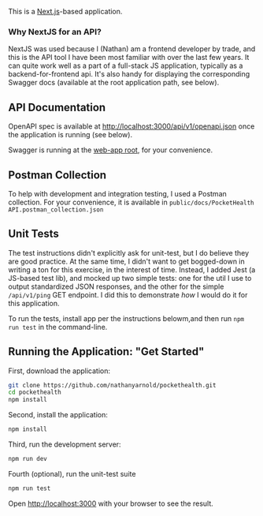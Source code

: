 This is a [Next.js](https://nextjs.org)-based application.

### Why NextJS for an API?

NextJS was used because I (Nathan) am a frontend developer by trade, and this is the API tool I have been most familiar with over the last few years. It can quite work well as a part of a full-stack JS application, typically as a backend-for-frontend api. It's also handy for displaying the corresponding Swagger docs (available at the root application path, see below).

## API Documentation

OpenAPI spec is available at [http://localhost:3000/api/v1/openapi.json](http://localhost:3000/api/v1/openapi.json) once the application is running (see below).

Swagger is running at the [web-app root](http://localhost:3000), for your convenience.

## Postman Collection

To help with development and integration testing, I used a Postman collection. For your convenience, it is available in `public/docs/PocketHealth API.postman_collection.json`

## Unit Tests

The test instructions didn't explicitly ask for unit-test, but I do believe they are good practice. At the same time, I didn't want to get bogged-down in writing a ton for this exercise, in the interest of time. Instead, I added Jest (a JS-based test lib), and mocked up two simple tests: one for the util I use to output standardized JSON responses, and the other for the simple `/api/v1/ping` GET endpoint. I did this to demonstrate _how_ I would do it for this application.

To run the tests, install app per the instructions belowm,and then run `npm run test` in the command-line.

## Running the Application: "Get Started"

First, download the application:

```bash
git clone https://github.com/nathanyarnold/pockethealth.git
cd pockethealth
npm install
```

Second, install the application:

```bash
npm install
```

Third, run the development server:

```bash
npm run dev
```

Fourth (optional), run the unit-test suite

```bash
npm run test
```

Open [http://localhost:3000](http://localhost:3000) with your browser to see the result.
